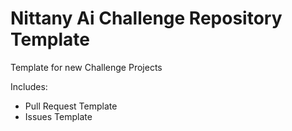 # Nittany Ai Challenge Repository Template
Template for new Challenge Projects

Includes:
- Pull Request Template
- Issues Template
